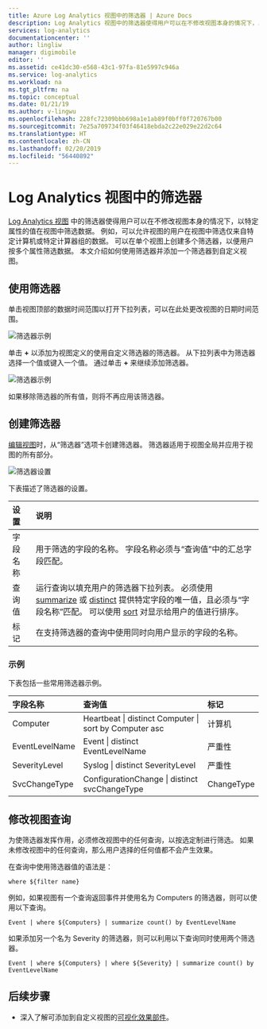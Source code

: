 ```yaml
---
title: Azure Log Analytics 视图中的筛选器 | Azure Docs
description: Log Analytics 视图中的筛选器使得用户可以在不修改视图本身的情况下，以特定属性的值筛选数据。  本文介绍如何使用筛选器并添加一个筛选器到自定义视图。
services: log-analytics
documentationcenter: ''
author: lingliw
manager: digimobile
editor: ''
ms.assetid: ce41dc30-e568-43c1-97fa-81e5997c946a
ms.service: log-analytics
ms.workload: na
ms.tgt_pltfrm: na
ms.topic: conceptual
ms.date: 01/21/19
ms.author: v-lingwu
ms.openlocfilehash: 228fc72309bbb698a1e1ab89f0bff0f720767b00
ms.sourcegitcommit: 7e25a709734f03f46418ebda2c22e029e22d2c64
ms.translationtype: HT
ms.contentlocale: zh-CN
ms.lasthandoff: 02/20/2019
ms.locfileid: "56440892"
---
```

# <a name="filters-in-log-analytics-views"></a>Log Analytics 视图中的筛选器
[Log Analytics 视图](view-designer.md) 中的筛选器使得用户可以在不修改视图本身的情况下，以特定属性的值在视图中筛选数据。  例如，可以允许视图的用户在视图中筛选仅来自特定计算机或特定计算器组的数据。  可以在单个视图上创建多个筛选器，以便用户按多个属性筛选数据。  本文介绍如何使用筛选器并添加一个筛选器到自定义视图。

## <a name="using-a-filter"></a>使用筛选器
单击视图顶部的数据时间范围以打开下拉列表，可以在此处更改视图的日期时间范围。

![筛选器示例](media/view-designer-filters/filters-example-time.png)

单击 **+** 以添加为视图定义的使用自定义筛选器的筛选器。 从下拉列表中为筛选器选择一个值或键入一个值。 通过单击 **+** 来继续添加筛选器。 


![筛选器示例](media/view-designer-filters/filters-example-custom.png)

如果移除筛选器的所有值，则将不再应用该筛选器。


## <a name="creating-a-filter"></a>创建筛选器

[编辑视图](view-designer.md)时，从“筛选器”选项卡创建筛选器。  筛选器适用于视图全局并应用于视图的所有部分。  

![筛选器设置](media/view-designer-filters/filters-settings.png)

下表描述了筛选器的设置。

| 设置 | 说明 |
|:---|:---|
| 字段名称 | 用于筛选的字段的名称。  字段名称必须与“查询值”中的汇总字段匹配。 |
| 查询值 | 运行查询以填充用户的筛选器下拉列表。  必须使用 [summarize](/azure/kusto/query/summarizeoperator) 或 [distinct](/azure/kusto/query/distinctoperator) 提供特定字段的唯一值，且必须与“字段名称”匹配。  可以使用 [sort](/azure/kusto/query/sortoperator) 对显示给用户的值进行排序。 |
| 标记 | 在支持筛选器的查询中使用同时向用户显示的字段的名称。 |

### <a name="examples"></a>示例

下表包括一些常用筛选器示例。  

| 字段名称 | 查询值 | 标记 |
|:--|:--|:--|
| Computer   | Heartbeat &#124; distinct Computer &#124; sort by Computer asc | 计算机 |
| EventLevelName | Event &#124; distinct EventLevelName | 严重性 |
| SeverityLevel | Syslog &#124; distinct SeverityLevel | 严重性 |
| SvcChangeType | ConfigurationChange &#124; distinct svcChangeType | ChangeType |


## <a name="modify-view-queries"></a>修改视图查询

为使筛选器发挥作用，必须修改视图中的任何查询，以按选定制进行筛选。  如果未修改视图中的任何查询，那么用户选择的任何值都不会产生效果。

在查询中使用筛选器值的语法是： 

    where ${filter name}  

例如，如果视图有一个查询返回事件并使用名为 Computers 的筛选器，则可以使用以下查询。

    Event | where ${Computers} | summarize count() by EventLevelName

如果添加另一个名为 Severity 的筛选器，则可以利用以下查询同时使用两个筛选器。

    Event | where ${Computers} | where ${Severity} | summarize count() by EventLevelName

## <a name="next-steps"></a>后续步骤
* 深入了解可添加到自定义视图的[可视化效果部件](view-designer-parts.md)。




